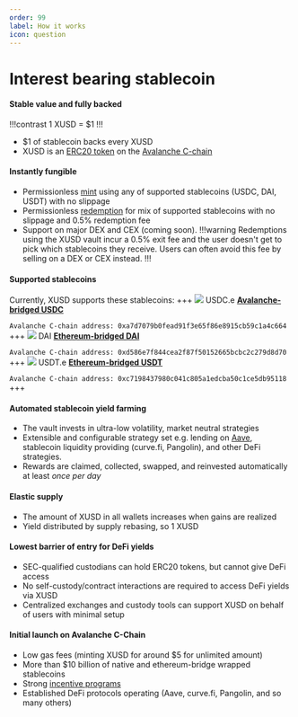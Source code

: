 ```yaml
---
order: 99
label: How it works
icon: question
---
```

# Interest bearing stablecoin
#### Stable value and fully backed
!!!contrast
1 XUSD = $1
!!!
* $1 of stablecoin backs every XUSD
* XUSD is an [ERC20 token](https://ethereum.org/en/developers/docs/standards/tokens/erc-20/) on the [Avalanche C-chain](https://www.avax.network/)

#### Instantly fungible
* Permissionless [mint](https://app.xusd.fi) using any of supported stablecoins (USDC, DAI, USDT) with no slippage
* Permissionless [redemption](https://app.xusd.fi) for mix of supported stablecoins with no slippage and 0.5% redemption fee
* Support on major DEX and CEX (coming soon).
!!!warning
Redemptions using the XUSD vault incur a 0.5% exit fee and the user doesn't get to pick which stablecoins they receive. Users can often avoid this fee by selling on a DEX or CEX instead.
!!!

#### Supported stablecoins
Currently, XUSD supports these stablecoins:
+++ ![](https://app.xusd.fi/images/currency/usdc-icon-small.svg)  USDC.e
**[Avalanche-bridged USDC](https://snowtrace.io/token/0xa7d7079b0fead91f3e65f86e8915cb59c1a4c664)**

`Avalanche C-chain address: 0xa7d7079b0fead91f3e65f86e8915cb59c1a4c664`
+++ ![](https://app.xusd.fi/images/currency/dai-icon-small.svg)  DAI
**[Ethereum-bridged DAI](https://snowtrace.io/token/0xd586e7f844cea2f87f50152665bcbc2c279d8d70)**

`Avalanche C-chain address: 0xd586e7f844cea2f87f50152665bcbc2c279d8d70`
+++ ![](https://app.xusd.fi/images/currency/usdt-icon-small.svg)  USDT.e
**[Ethereum-bridged USDT](https://snowtrace.io/token/0xc7198437980c041c805a1edcba50c1ce5db95118)**

`Avalanche C-chain address: 0xc7198437980c041c805a1edcba50c1ce5db95118`
+++

#### Automated stablecoin yield farming
* The vault invests in ultra-low volatility, market neutral strategies
* Extensible and configurable strategy set e.g. lending on [Aave](https://app.aave.com/#/markets), stablecoin liquidity providing (curve.fi, Pangolin), and other DeFi strategies.
* Rewards are claimed, collected, swapped, and reinvested automatically at least _once per day_

#### Elastic supply
* The amount of XUSD in all wallets increases when gains are realized
* Yield distributed by supply rebasing, so 1 XUSD

#### Lowest barrier of entry for DeFi yields
* SEC-qualified custodians can hold ERC20 tokens, but cannot give DeFi access
* No self-custody/contract interactions are required to access DeFi yields via XUSD
* Centralized exchanges and custody tools can support XUSD on behalf of users with minimal setup

#### Initial launch on Avalanche C-Chain
* Low gas fees (minting XUSD for around $5 for unlimited amount)
* More than $10 billion of native and ethereum-bridge wrapped stablecoins
* Strong [incentive programs](https://medium.com/avalancheavax/avalanche-foundation-announces-180m-defi-incentive-program-d320fdfafff7)
* Established DeFi protocols operating (Aave, curve.fi, Pangolin, and so many others)
